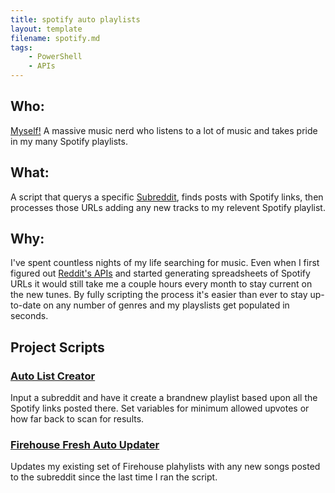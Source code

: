 ```yaml
---
title: spotify auto playlists
layout: template
filename: spotify.md
tags:
    - PowerShell
    - APIs
---
```


## Who:
[Myself!](https://www.last.fm/user/eNG3EN) A massive music nerd who listens to a lot of music and takes pride in my many Spotify playlists.
## What:
A script that querys a specific [Subreddit](https://www.reddit.com/r/Firehouse), finds posts with Spotify links, then processes those URLs adding any new tracks to my relevent Spotify playlist.
## Why:
I've spent countless nights of my life searching for music. Even when I first figured out [Reddit's APIs](https://www.reddit.com/dev/api/) and started generating spreadsheets of Spotify URLs it would still take me a couple hours every month to stay current on the new tunes. By fully scripting the process it's easier than ever to stay up-to-date on any number of genres and my playslists get populated in seconds.
## Project Scripts
### [Auto List Creator](https://github.com/iarichter/spotify-powershell-scripting/blob/main/newReleasesFromSubredditToSpotifyPlaylist.ps1)
Input a subreddit and have it create a brandnew playlist based upon all the Spotify links posted there. Set variables for minimum allowed upvotes or how far back to scan for results.
### [Firehouse Fresh Auto Updater]()
Updates my existing set of Firehouse plahylists with any new songs posted to the subreddit since the last time I ran the script.
